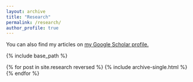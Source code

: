 ```yaml
---
layout: archive
title: "Research"
permalink: /research/
author_profile: true
---
```


<!-- {% if author.googlescholar %} -->
You can also find my articles on <u><a href="{{author.googlescholar}}">my Google Scholar profile</a>.</u>
<!-- {% endif %} -->

{% include base_path %}

{% for post in site.research reversed %}
  {% include archive-single.html %}
{% endfor %}
